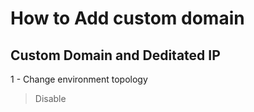 # How to Add custom domain

## Custom Domain and Deditated IP

1 - Change environment topology

> Disable